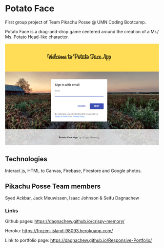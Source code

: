 # Potato Face

First group project of Team Pikachu Posse @ UMN Coding Bootcamp.

Potato Face is a drag-and-drop game centered around the creation of a Mr./ Ms. Potato Head-like character.

![Potato Face](/assets/images/potatoHome.png)

## Technologies 
Interact js, HTML to Canvas, Firebase, Firestore and Google photos.

## Pikachu Posse Team members
Syed Ackbar, Jack Meuwissen, Isaac Johnson & Seifu Dagnachew

### Links 
Github pages: https://dagnachew.github.io/crispy-memory/

Heroku: https://frozen-island-98093.herokuapp.com/

Link to portfolio page: https://dagnachew.github.io/Responsive-Portfolio/
